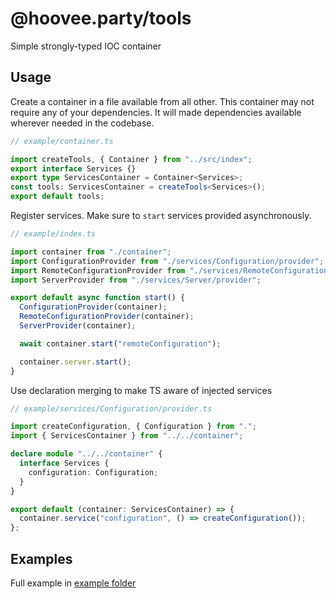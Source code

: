# @hoovee.party/tools

Simple strongly-typed IOC container

## Usage

Create a container in a file available from all other. This container may not require any of your dependencies. It will made dependencies available wherever needed in the codebase.

```ts
// example/container.ts

import createTools, { Container } from "../src/index";
export interface Services {}
export type ServicesContainer = Container<Services>;
const tools: ServicesContainer = createTools<Services>();
export default tools;
```

Register services. Make sure to `start` services provided asynchronously.

```ts
// example/index.ts

import container from "./container";
import ConfigurationProvider from "./services/Configuration/provider";
import RemoteConfigurationProvider from "./services/RemoteConfiguration/provider";
import ServerProvider from "./services/Server/provider";

export default async function start() {
  ConfigurationProvider(container);
  RemoteConfigurationProvider(container);
  ServerProvider(container);

  await container.start("remoteConfiguration");

  container.server.start();
}
```

Use declaration merging to make TS aware of injected services

```ts
// example/services/Configuration/provider.ts

import createConfiguration, { Configuration } from ".";
import { ServicesContainer } from "../../container";

declare module "../../container" {
  interface Services {
    configuration: Configuration;
  }
}

export default (container: ServicesContainer) => {
  container.service("configuration", () => createConfiguration());
};
```

## Examples

Full example in [example folder](../HEAD/example)

